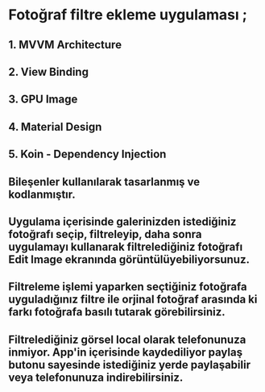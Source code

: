 # Fotoğraf filtre ekleme uygulaması ; 
## 1. MVVM Architecture
## 2. View Binding
## 3. GPU Image
## 4. Material Design
## 5. Koin - Dependency Injection
## Bileşenler kullanılarak tasarlanmış ve kodlanmıştır.
## Uygulama içerisinde galerinizden istediğiniz fotoğrafı seçip, filtreleyip, daha sonra uygulamayı kullanarak filtrelediğiniz fotoğrafı Edit Image ekranında görüntülüyebiliyorsunuz.
## Filtreleme işlemi yaparken seçtiğiniz fotoğrafa uyguladığınız filtre ile orjinal fotoğraf arasında ki farkı fotoğrafa basılı tutarak görebilirsiniz.
## Filtrelediğiniz görsel local olarak telefonunuza inmiyor. App'in içerisinde kaydediliyor paylaş butonu sayesinde istediğiniz yerde paylaşabilir veya telefonunuza indirebilirsiniz.
